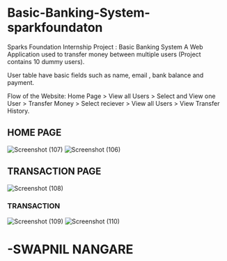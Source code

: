 # Basic-Banking-System-sparkfoundaton

Sparks Foundation Internship Project : Basic Banking System
A Web Application used to transfer money between multiple users (Project contains 10 dummy users).

User table have basic fields such as name, email , bank balance and payment.
  
Flow of the Website: Home Page > View all Users > Select and View one User > Transfer Money > Select reciever > View all Users > View Transfer History.

## HOME PAGE
![Screenshot (107)](https://user-images.githubusercontent.com/56465439/158988763-ad012746-0169-46d5-9a2b-4d0a26ce1149.png)
![Screenshot (106)](https://user-images.githubusercontent.com/56465439/158988766-89ccfd9b-2463-4c3d-a7d4-5f3aa89f9e21.png)


## TRANSACTION PAGE
![Screenshot (108)](https://user-images.githubusercontent.com/56465439/158988780-8a5aa44a-acfa-48f6-a7c7-209d80f6c575.png)

### TRANSACTION
![Screenshot (109)](https://user-images.githubusercontent.com/56465439/158988789-ad85c09c-2658-43ce-b2fc-900c067c0a22.png)
![Screenshot (110)](https://user-images.githubusercontent.com/56465439/158988798-367bc02e-0aa9-4cd3-b5a7-44bfbeb7cc3f.png)

# -SWAPNIL NANGARE
